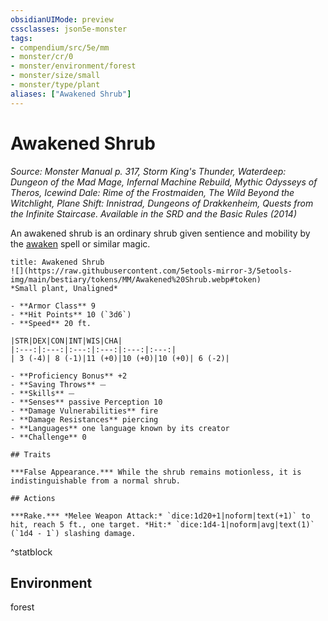 ```yaml
---
obsidianUIMode: preview
cssclasses: json5e-monster
tags:
- compendium/src/5e/mm
- monster/cr/0
- monster/environment/forest
- monster/size/small
- monster/type/plant
aliases: ["Awakened Shrub"]
---
```

# Awakened Shrub
*Source: Monster Manual p. 317, Storm King's Thunder, Waterdeep: Dungeon of the Mad Mage, Infernal Machine Rebuild, Mythic Odysseys of Theros, Icewind Dale: Rime of the Frostmaiden, The Wild Beyond the Witchlight, Plane Shift: Innistrad, Dungeons of Drakkenheim, Quests from the Infinite Staircase. Available in the <span title='Systems Reference Document (5.1)'>SRD</span> and the Basic Rules (2014)*  

An awakened shrub is an ordinary shrub given sentience and mobility by the [awaken](2-Mechanics/CLI/spells/awaken.md) spell or similar magic.

```ad-statblock
title: Awakened Shrub
![](https://raw.githubusercontent.com/5etools-mirror-3/5etools-img/main/bestiary/tokens/MM/Awakened%20Shrub.webp#token)
*Small plant, Unaligned*

- **Armor Class** 9
- **Hit Points** 10 (`3d6`)
- **Speed** 20 ft.

|STR|DEX|CON|INT|WIS|CHA|
|:---:|:---:|:---:|:---:|:---:|:---:|
| 3 (-4)| 8 (-1)|11 (+0)|10 (+0)|10 (+0)| 6 (-2)|

- **Proficiency Bonus** +2
- **Saving Throws** ⏤
- **Skills** ⏤
- **Senses** passive Perception 10
- **Damage Vulnerabilities** fire
- **Damage Resistances** piercing
- **Languages** one language known by its creator
- **Challenge** 0

## Traits

***False Appearance.*** While the shrub remains motionless, it is indistinguishable from a normal shrub.

## Actions

***Rake.*** *Melee Weapon Attack:* `dice:1d20+1|noform|text(+1)` to hit, reach 5 ft., one target. *Hit:* `dice:1d4-1|noform|avg|text(1)` (`1d4 - 1`) slashing damage.
```
^statblock

## Environment

forest